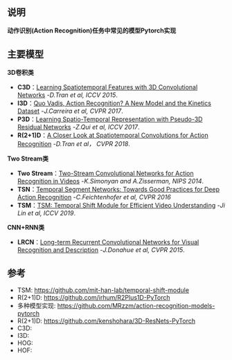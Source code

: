 ## <font face="楷体">说明</font>
**动作识别(Action Recognition)任务中常见的模型Pytorch实现**   

## <font face="楷体">主要模型</font>
**3D卷积类**
- **C3D**：[Learning Spatiotemporal Features with 3D Convolutional Networks](https://arxiv.org/pdf/1412.0767.pdf) -*D.Tran et al, ICCV 2015*. 
- **I3D**：[Quo Vadis, Action Recognition? A New Model and the Kinetics Dataset](https://arxiv.org/pdf/1705.07750.pdf) -*J.Carreira et al, CVPR 2017*.
- **P3D**：[Learning Spatio-Temporal Representation with Pseudo-3D Residual Networks](https://arxiv.org/pdf/1711.10305.pdf) -*Z.Qui et al, ICCV 2017*.
- **R(2+1)D**：[A Closer Look at Spatiotemporal Convolutions for Action Recognition](https://arxiv.org/pdf/1711.11248.pdf) -*D.Tran et al， CVPR 2018*.
 
**Two Stream类**
- **Two Stream**：[Two-Stream Convolutional Networks for Action Recognition in Videos](https://papers.nips.cc/paper/5353-two-stream-convolutional-networks-for-action-recognition-in-videos.pdf) -*K.Simonyan and A.Zisserman, NIPS 2014*.
- **TSN**：[Temporal Segment Networks: Towards Good Practices for Deep Action Recognition](https://arxiv.org/pdf/1608.00859.pdf) -*C.Feichtenhofer et al, CVPR 2016*
- **TSM**：[TSM: Temporal Shift Module for Efficient Video Understanding](https://arxiv.org/pdf/1811.08383.pdf) -*Ji Lin et al, ICCV 2019*.

**CNN+RNN类**
- **LRCN**：[Long-term Recurrent Convolutional Networks for Visual Recognition and Description](https://arxiv.org/pdf/1411.4389.pdf) -*J.Donahue et al, CVPR 2015*.

## <font face="楷体">参考</font>
- TSM: https://github.com/mit-han-lab/temporal-shift-module
- R(2+1)D: https://github.com/irhum/R2Plus1D-PyTorch
- 多种模型实现: https://github.com/MRzzm/action-recognition-models-pytorch
- R(2+1)D: https://github.com/kenshohara/3D-ResNets-PyTorch
- C3D: 
- I3D:
- HOG:
- HOF:
